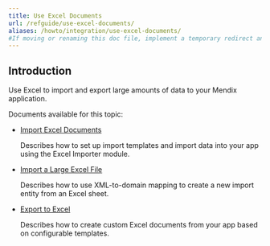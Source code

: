 ```yaml
---
title: Use Excel Documents
url: /refguide/use-excel-documents/
aliases: /howto/integration/use-excel-documents/
#If moving or renaming this doc file, implement a temporary redirect and let the respective team know they should update the URL in the product. See Mapping to Products for more details. 
---
```


## Introduction 

Use Excel to import and export large amounts of data to your Mendix application.  

Documents available for this topic:

* [Import Excel Documents](/refguide/importing-excel-documents/)

    Describes how to set up import templates and import data into your app using the Excel Importer module.

* [Import a Large Excel File](/refguide/import-a-large-excel-file/)

    Describes how to use XML-to-domain mapping to create a new import entity from an Excel sheet.

* [Export to Excel](/refguide/using-the-excel-exporter/)

    Describes how to create custom Excel documents from your app based on configurable templates.
